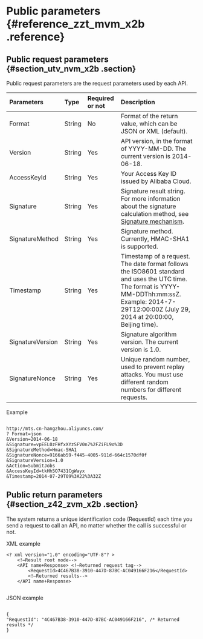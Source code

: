 # Public parameters {#reference_zzt_mvm_x2b .reference}

## Public request parameters {#section_utv_nvm_x2b .section}

Public request parameters are the request parameters used by each API.

|Parameters|Type|Required or not|Description|
|:---------|:---|:--------------|:----------|
|Format|String|No|Format of the return value, which can be JSON or XML \(default\).|
|Version|String|Yes|API version, in the format of YYYY-MM-DD. The current version is 2014-06-18.|
|AccessKeyId|String|Yes|Your Access Key ID issued by Alibaba Cloud.|
|Signature|String|Yes|Signature result string. For more information about the signature calculation method, see [Signature mechanism](https://help.aliyun.com/document_detail/29217.html).|
|SignatureMethod|String|Yes|Signature method. Currently, HMAC-SHA1 is supported.|
|Timestamp|String|Yes|Timestamp of a request. The date format follows the ISO8601 standard and uses the UTC time. The format is YYYY-MM-DDThh:mm:ssZ. Example: 2014-7-29T12:00:00Z \(July 29, 2014 at 20:00:00, Beijing time\).|
|SignatureVersion|String|Yes|Signature algorithm version. The current version is 1.0.|
|SignatureNonce|String|Yes|Unique random number, used to prevent replay attacks. You must use different random numbers for different requests.|

Example

```

http://mts.cn-hangzhou.aliyuncs.com/
? Format=json 
&Version=2014-06-18
&Signature=vpEEL0zFHfxXYzSFV0n7%2FZiFL9o%3D 
&SignatureMethod=Hmac-SHA1
&SignatureNonce=9166ab59-f445-4005-911d-664c1570df0f
&SignatureVersion=1.0
&Action=SubmitJobs
&AccessKeyId=tkHh5O7431CgWayx 
&Timestamp=2014-07-29T09%3A22%3A32Z
```

## Public return parameters {#section_z42_zvm_x2b .section}

The system returns a unique identification code \(RequestId\) each time you send a request to call an API, no matter whether the call is successful or not.

XML example

```
<? xml version="1.0" encoding="UTF-8"? >
    <!—Result root node--> 
    <API name+Response> <!—Returned request tag-->
        <RequestId>4C467B38-3910-447D-87BC-AC049166F216</RequestId>
        <!—Returned results--> 
    </API name+Response>
 

```

JSON example

```

{
"RequestId": "4C467B38-3910-447D-87BC-AC049166F216", /* Returned results */
}
```

